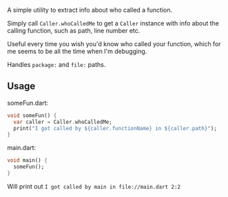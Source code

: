 A simple utility to extract info about who called a function.

Simply call `Caller.whoCalledMe` to get a `Caller` instance with info about the calling function, such as path, line number etc.

Useful every time you wish you'd know who called your function, which for me seems to be all the time when I'm debugging.

Handles `package:` and `file:` paths.

## Usage

someFun.dart:
```dart
void someFun() {
  var caller = Caller.whoCalledMe;
  print("I got called by ${caller.functionName} in ${caller.path}");
}
```

main.dart:
```dart
void main() {
  someFun();
}
```
Will print out `I got called by main in file://main.dart 2:2`